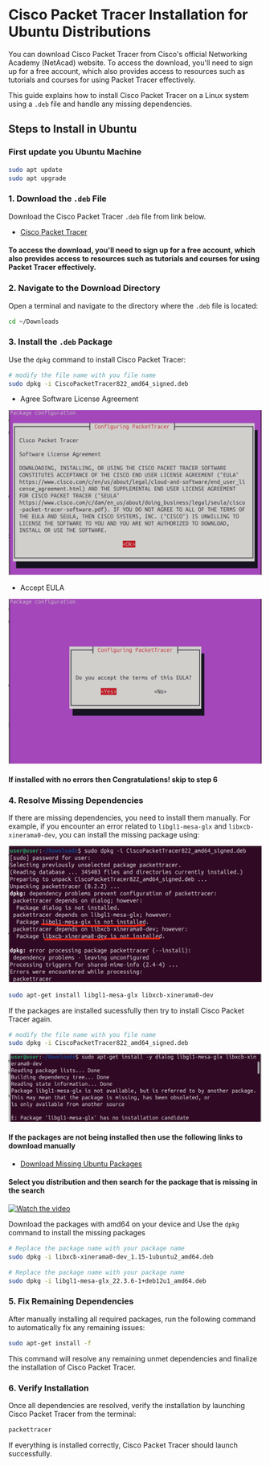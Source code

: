 # Cisco Packet Tracer Installation for Ubuntu Distributions
You can download Cisco Packet Tracer from Cisco's official Networking Academy (NetAcad) website. To access the download, you'll need to sign up for a free account, which also provides access to resources such as tutorials and courses for using Packet Tracer effectively.


This guide explains how to install Cisco Packet Tracer on a Linux system using a `.deb` file and handle any missing dependencies.

## Steps to Install in Ubuntu

### First update you Ubuntu Machine
```bash
sudo apt update
sudo apt upgrade
```

### 1. Download the `.deb` File
Download the Cisco Packet Tracer `.deb` file from link below.

- [Cisco Packet Tracer](https://legacy.netacad.com/portal/resources/packet-tracer)
#### To access the download, you'll need to sign up for a free account, which also provides access to resources such as tutorials and courses for using Packet Tracer effectively.

### 2. Navigate to the Download Directory
Open a terminal and navigate to the directory where the `.deb` file is located:

```bash
cd ~/Downloads
```

### 3. Install the `.deb` Package

Use the `dpkg` command to install Cisco Packet Tracer:

```bash
# modify the file name with you file name
sudo dpkg -i CiscoPacketTracer822_amd64_signed.deb
```
- Agree Software License Agreement
  
![Installation Image1](https://github.com/iamthemag/Cisco-Packet-Tracer-Linux/blob/main/content/install1.png)

- Accept EULA
  
![Installation Image 2](https://github.com/iamthemag/Cisco-Packet-Tracer-Linux/blob/main/content/install2.png)

#### If installed with no errors then Congratulations! skip to step 6

### 4. Resolve Missing Dependencies

If there are missing dependencies, you need to install them manually. For example, if you encounter an error related to `libgl1-mesa-glx` and `libxcb-xinerama0-dev`, you can install the missing package using:

![Installation error](https://github.com/iamthemag/Cisco-Packet-Tracer-Linux/blob/main/content/install_error1.png)

```bash
sudo apt-get install libgl1-mesa-glx libxcb-xinerama0-dev
```

If the packages are installed sucessfully then try to install Cisco Packet Tracer again.

```bash
# modify the file name with you file name
sudo dpkg -i CiscoPacketTracer822_amd64_signed.deb
```

![Installation Image 2](https://github.com/iamthemag/Cisco-Packet-Tracer-Linux/blob/main/content/package_fail.png)

#### If the packages are not being installed then use the following links to download manually


- [ Download Missing Ubuntu Packages](https://ubuntu.pkgs.org/)

#### Select you distribution and then search for the package that is missing in the search

[![Watch the video](https://img.youtube.com/vi/VIDEO_ID/hqdefault.jpg)](https://github.com/iamthemag/Cisco-Packet-Tracer-Linux/blob/main/content/download_process.mp4)


Download the packages with amd64 on your device and Use the `dpkg` command to install the missing packages

```bash
# Replace the package name with your package name
sudo dpkg -i libxcb-xinerama0-dev_1.15-1ubuntu2_amd64.deb
```
```bash
# Replace the package name with your package name
sudo dpkg -i libgl1-mesa-glx_22.3.6-1+deb12u1_amd64.deb
```

### 5. Fix Remaining Dependencies

After manually installing all required packages, run the following command to automatically fix any remaining issues:

```bash
sudo apt-get install -f
```

This command will resolve any remaining unmet dependencies and finalize the installation of Cisco Packet Tracer.

### 6. Verify Installation

Once all dependencies are resolved, verify the installation by launching Cisco Packet Tracer from the terminal:

```bash
packettracer
```
If everything is installed correctly, Cisco Packet Tracer should launch successfully.

